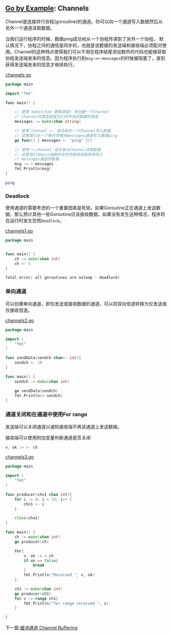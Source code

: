 ## [Go by Example](https://gobyexample.com/): Channels

Channel是连接并行协程(goroutine)的通道。你可以向一个通道写入数据然后从另外一个通道读取数据。

当我们运行程序的时候，数据ping成功地从一个协程传递到了另外一个协程。 默认情况下，协程之间的通信是同步的，也就是说数据的发送端和接收端必须配对使用。Channel的这种特点使得我们可以不用在程序结尾添加额外的代码也能够获取协程发送端发来的信息。因为程序执行到`msg:=<-messages`的时候被阻塞了，直到获得发送端发来的信息才继续执行。

[channels.go](<../src/channels.go>)

```go
package main

import "fmt"

func main() {

	// 使用`make(chan 数据类型)`来创建一个Channel
	// Channel的类型就是它们所传递的数据的类型
	messages := make(chan string)

	// 使用`channel <-`语法来向一个Channel写入数据
	// 这里我们从一个新的协程向messages通道写入数据ping
	go func() { messages <- "ping" }()

	// 使用`<-channel`语法来从Channel读取数据
	// 这里我们从main函数所在的协程来读取刚刚写入
	// messages通道的数据
	msg := <-messages
	fmt.Println(msg)
}
```

```bash
ping
```

### Deadlock

使用通道时需要考虑的一个重要因素是死锁。如果Goroutine正在通道上发送数据，那么预计其他一些Goroutine应该接收数据。如果没有发生这种情况，程序将在运行时发生恐慌`Deadlock`。

[channels1.go](<../src/channels1.go>)

```go
package main


func main() {  
    ch := make(chan int)
    ch <- 5
}
```

```
fatal error: all goroutines are asleep - deadlock!
```

### 单向通道

可以创建单向通道，即仅发送或接收数据的通道。可以将双向信道转换为仅发送或仅接收信道。

[channels2.go](<../src/channels2.go>)

```go
package main

import (
	"fmt"
)

func sendData(sendch chan<- int){
	sendch <- 10
}

func main() {
	sendch := make(chan int)

	go sendData(sendch)
	fmt.Println(<-sendch)
}
```



### 通道关闭和在通道中使用For range

发送端可以关闭通道以通知接收端不再该通道上发送数据。

接收端可以使用附加变量判断通道是否关闭

```go
v, ok := <- ch  
```

[channels3.go](<../src/channels3.go>)

```go
package main

import (
	"fmt"
)

func producer(chn1 chan int){
	for i := 0; i < 10; i++ {
		chn1 <- i
	}

	close(chn1)
}

func main() {
	ch := make(chan int)
	go producer(ch)

	for{
		v, ok := <-ch
		if ok == false{
			break
		}
		fmt.Println("Received ", v, ok)
	}

	ch1 := make(chan int)
	go producer(ch1)
	for v := range ch1{
		fmt.Println("for range received ", v)
	}

}
```



下一篇:[缓冲通道 Channel Buffering](channelsbuffering.md)